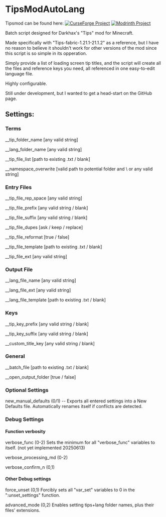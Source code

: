 # TipsModAutoLang
Tipsmod can be found here: [![CurseForge Project](https://img.shields.io/curseforge/dt/306549?logo=curseforge&label=CurseForge&style=flat-square&labelColor=2D2D2D&color=555555)](https://www.curseforge.com/minecraft/mc-mods/tips) [![Modrinth Project](https://img.shields.io/modrinth/dt/AMCbgyVw?logo=modrinth&label=Modrinth&style=flat-square&labelColor=2D2D2D&color=555555)](https://modrinth.com/mod/tips)

Batch script designed for Darkhax's "Tips" mod for Minecraft.

Made specifically with "Tips-fabric-1.21.1-21.1.2" as a reference, but I have no reason to believe it shouldn't work for other versions of the mod since this script is so simple in its opperation.

Simply provide a list of loading screen tip titles, and the script will create all the files and reference keys you need, all referenced in one easy-to-edit language file.

Highly configurable.

Still under development, but I wanted to get a head-start on the GitHub page.
## Settings:
### Terms

__tip_folder_name [any valid string]

__lang_folder_name [any valid string]

__tip_file_list [path to existing .txt / blank]

__namespace_overwrite [valid path to potential folder and \ or any valid string]

### Entry Files

__tip_file_rep_space [any valid string]

__tip_file_prefix [any valid string / blank]

__tip_file_suffix [any valid string / blank]

__tip_file_dupes [ask / keep / replace]

__tip_file_reformat [true / false]

__tip_file_template [path to existing .txt / blank]

__tip_file_ext [any valid string]

### Output File

__lang_file_name [any valid string]

__lang_file_ext [any valid string]

__lang_file_template [path to existing .txt / blank]

### Keys

__tip_key_prefix [any valid string / blank]

__tip_key_suffix [any valid string / blank]

__custom_title_key [any valid string / blank]

### General

__batch_file [path to existing .txt / blank]

__open_output_folder [true / false]

### Optional Settings

new_manual_defaults (0/1) -- Exports all entered settings into a New Defaults file. Automatically renames itself if conflicts are detected.

### Debug Settings

#### Function verbosity

verbose_func (0-2) Sets the minimum for all "verbose_func" variables to itself. (not yet implemented 20250613)

verbose_processing_md (0-2)

verbose_confirm_n (0,1)

#### Other Debug settings

force_unset (0,1) Forcibly sets all "var_set" variables to 0 in the ":unset_settings" function.

advanced_mode (0,2) Enables setting tips+lang folder names, plus their files' extensions.


